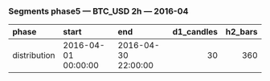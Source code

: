 ### Segments phase5 — BTC_USD 2h — 2016-04

| phase        | start               | end                 |   d1_candles |   h2_bars |
|:-------------|:--------------------|:--------------------|-------------:|----------:|
| distribution | 2016-04-01 00:00:00 | 2016-04-30 22:00:00 |           30 |       360 |